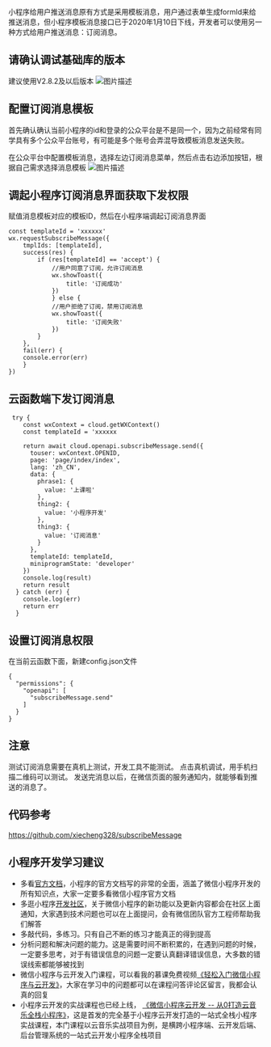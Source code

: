 小程序给用户推送消息原有方式是采用模板消息，用户通过表单生成formId来给推送消息，但小程序模板消息接口已于2020年1月10日下线，开发者可以使用另一种方式给用户推送消息：订阅消息。

## 请确认调试基础库的版本
建议使用V2.8.2及以后版本
![图片描述](//img.mukewang.com/5e891b9400016c7515920692.png)

## 配置订阅消息模板
首先确认确认当前小程序的id和登录的公众平台是不是同一个，因为之前经常有同学具有多个公众平台账号，有可能是多个账号会弄混导致模板消息发送失败。

在公众平台中配置模板消息，选择左边订阅消息菜单，然后点击右边添加按钮，根据自己需求选择消息模板
![图片描述](//img.mukewang.com/5e891cb70001ceea24641308.png)



## 调起小程序订阅消息界面获取下发权限
赋值消息模板对应的模板ID，然后在小程序端调起订阅消息界面
```
const templateId = 'xxxxxx'
wx.requestSubscribeMessage({
    tmplIds: [templateId],
    success(res) {
        if (res[templateId] == 'accept') {
            //用户同意了订阅，允许订阅消息
            wx.showToast({
	            title: '订阅成功'
            })
            } else {
            //用户拒绝了订阅，禁用订阅消息
            wx.showToast({
	            title: '订阅失败'
            })
        }
    },
    fail(err) {
    console.error(err)
    }
})

```

## 云函数端下发订阅消息
```
 try {
    const wxContext = cloud.getWXContext()
    const templateId = 'xxxxxx

    return await cloud.openapi.subscribeMessage.send({
      touser: wxContext.OPENID,
      page: 'page/index/index',
      lang: 'zh_CN',
      data: {
        phrase1: {
          value: '上课啦'
        },
        thing2: {
          value: '小程序开发'
        },
        thing3: {
          value: '订阅消息'
        }
      },
      templateId: templateId,
      miniprogramState: 'developer'
    })
    console.log(result)
    return result
  } catch (err) {
    console.log(err)
    return err
  }

```

## 设置订阅消息权限
在当前云函数下面，新建config.json文件
```
{
  "permissions": {
    "openapi": [
      "subscribeMessage.send"
    ]
  }
}

```

## 注意

测试订阅消息需要在真机上测试，开发工具不能测试。
点击真机调试，用手机扫描二维码可以测试。
发送完消息以后，在微信页面的服务通知内，就能够看到推送的消息了。

## 代码参考
<https://github.com/xiecheng328/subscribeMessage>

## 小程序开发学习建议
- 多看[官方文档](https://developers.weixin.qq.com/miniprogram/dev/framework/)，小程序的官方文档写的非常的全面，涵盖了微信小程序开发的所有知识点，大家一定要多看微信小程序官方文档
- 多逛小程序[开发社区](https://developers.weixin.qq.com/community/develop/question)，关于微信小程序的新功能以及更新内容都会在社区上面通知，大家遇到技术问题也可以在上面提问，会有微信团队官方工程师帮助我们解答
- 多敲代码，多练习。只有自己不断的练习才能真正的得到提高
- 分析问题和解决问题的能力。这是需要时间不断积累的，在遇到问题的时候，一定要多思考，对于有错误信息的问题一定要认真翻译错误信息，大多数的错误线索都能够被找到
- 微信小程序与云开发入门课程，可以看我的慕课免费视频[《轻松入门微信小程序与云开发》](https://www.imooc.com/learn/1121)，大家在学习中的问题都可以在课程问答评论区留言，我都会认真的回复
- 小程序云开发的实战课程也已经上线， [《微信小程序云开发 -- 从0打造云音乐全栈小程序》](https://coding.imooc.com/class/373.html)，这是首发的完全基于小程序云开发打造的一站式全栈小程序实战课程，本门课程以云音乐实战项目为例，是横跨小程序端、云开发后端、后台管理系统的一站式云开发小程序全栈项目